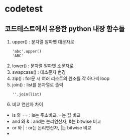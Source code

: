 # codetest
## 코드테스트에서 유용한 python 내장 함수들

1. upper() : 문자열 알파벳 대문자로
   ```
   'abc'.upper()
   'ABC'
   ```
2. lower() : 문자열 알파벳 소문자로
3. swapcase() : 대소문자 변경
4. zip() : for문 시 여러 리스트의 원소를 각 하나씩 loop
5. join() : list를 문자열로 출력
   ```
   ''.join(list)
   ```
6. 비교 연산자 차이 
  - is 와 == : is는 주소비교, =는 값 비교
  - and 와 & : and는 논리연산자, &는 bitwise 비교
  - or 와 | : or는 논리연산자, |는 bitwise 비교
  - 
